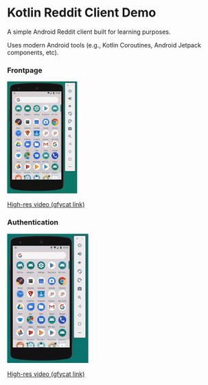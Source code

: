 # Kotlin Reddit Client Demo

A simple Android Reddit client built for learning purposes.

Uses modern Android tools (e.g., Kotlin Coroutines, Android Jetpack components, etc).

### Frontpage
![](frontpage.gif)

<a href="https://gfycat.com/lightheartedgroundedbuck" target="_blank">High-res video (gfycat link)</a>

### Authentication
![](authentication.gif)

<a href="https://gfycat.com/terrificmiserableduckbillcat" target="_blank">High-res video (gfycat link)</a>
